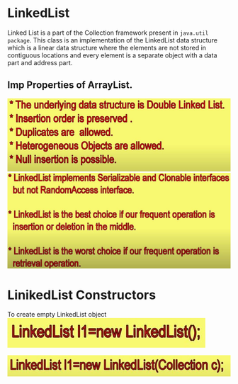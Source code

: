 # LinkedList
Linked List is a part of the Collection framework present in `java.util package`. This class is an implementation of the LinkedList data structure which is a linear data structure where the elements are not stored in contiguous locations and every element is a separate object with a data part and address part.

## Imp Properties of ArrayList.

![](images/LinkedList_Durga1.jpg)
![](images/LinkedList_Durga2.jpg)

# LinikedList Constructors

To create empty LinkedList object
![](images/LinkedList_Durga3.jpg)

![](images/LinkedList_Durga4.jpg)
